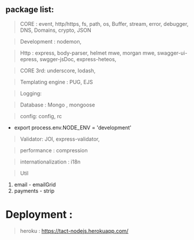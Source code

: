 ## package list:

> CORE : event, http/https, fs, path, os, Buffer, stream, error, debugger, DNS, Domains,  crypto, JSON

> Development : nodemon,

> Http : express, body-parser, helmet mwe, morgan mwe, swagger-ui-epress, swgger-jsDoc, express-heteos, 

> CORE 3rd: underscore, lodash, 

> Templating engine : PUG, EJS

> Logging: 

> Database : Mongo , mongoose

> config: config, rc
- export process.env.NODE_ENV = 'development'

> Validator: JOI, express-validator, 

> performance : compression

> internationalization  : i18n



> Util
1. email - emailGrid
2. payments - strip

# Deployment :

> heroku : https://tact-nodejs.herokuapp.com/
